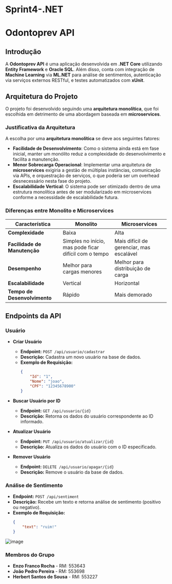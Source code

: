 # Sprint4-.NET

# Odontoprev API

## Introdução
A **Odontoprev API** é uma aplicação desenvolvida em **.NET Core** utilizando **Entity Framework** e **Oracle SQL**. Além disso, conta com integração de **Machine Learning** via **ML.NET** para análise de sentimentos, autenticação via serviços externos RESTful, e testes automatizados com **xUnit**.

## Arquitetura do Projeto
O projeto foi desenvolvido seguindo uma **arquitetura monolítica**, que foi escolhida em detrimento de uma abordagem baseada em **microservices**.

### Justificativa da Arquitetura
A escolha por uma **arquitetura monolítica** se deve aos seguintes fatores:

- **Facilidade de Desenvolvimento**: Como o sistema ainda está em fase inicial, manter um monólito reduz a complexidade do desenvolvimento e facilita a manutenção.
- **Menor Sobrecarga Operacional**: Implementar uma arquitetura de **microservices** exigiria a gestão de múltiplas instâncias, comunicação via APIs, e orquestração de serviços, o que poderia ser um overhead desnecessário nesta fase do projeto.
- **Escalabilidade Vertical**: O sistema pode ser otimizado dentro de uma estrutura monolítica antes de ser modularizado em microservices conforme a necessidade de escalabilidade futura.

### Diferenças entre Monolito e Microservices
| Característica              | Monolito                                      | Microservices                                |
|----------------------------|-----------------------------------------------|----------------------------------------------|
| **Complexidade**            | Baixa                                         | Alta                                         |
| **Facilidade de Manutenção**| Simples no início, mas pode ficar difícil com o tempo | Mais difícil de gerenciar, mas escalável    |
| **Desempenho**              | Melhor para cargas menores                     | Melhor para distribuição de carga            |
| **Escalabilidade**          | Vertical                                      | Horizontal                                   |
| **Tempo de Desenvolvimento**| Rápido                                        | Mais demorado                                |

## Endpoints da API

### Usuário

- **Criar Usuário**  
  - **Endpoint:** `POST /api/usuario/cadastrar`  
  - **Descrição:** Cadastra um novo usuário na base de dados.  
  - **Exemplo de Requisição:**
    ```json
    {
        "Id": "1",
        "Nome": "joao",
        "CPF": "12345678900"
    }
    ```

- **Buscar Usuário por ID**  
  - **Endpoint:** `GET /api/usuario/{id}`  
  - **Descrição:** Retorna os dados do usuário correspondente ao ID informado.

- **Atualizar Usuário**  
  - **Endpoint:** `PUT /api/usuario/atualizar/{id}`  
  - **Descrição:** Atualiza os dados do usuário com o ID especificado.

- **Remover Usuário**  
  - **Endpoint:** `DELETE /api/usuario/apagar/{id}`  
  - **Descrição:** Remove o usuário da base de dados.

### Análise de Sentimento

- **Endpoint:** `POST /api/sentiment`  
- **Descrição:** Recebe um texto e retorna análise de sentimento (positivo ou negativo).  
- **Exemplo de Requisição:**
  ```json
  {
      "text": "ruim!"
  }

![image](https://github.com/user-attachments/assets/9936dda5-a858-443f-a605-e457e9d68796)

### Membros do Grupo
- **Enzo Franco Rocha** - RM: 553643
- **João Pedro Pereira** - RM: 553698
- **Herbert Santos de Sousa** - RM: 553227



